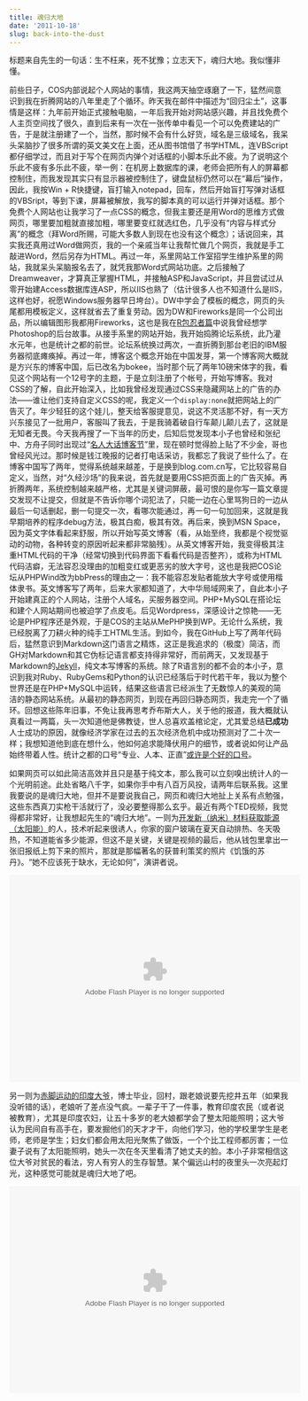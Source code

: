 ```yaml
---
title: 魂归大地
date: '2011-10-18'
slug: back-into-the-dust
---
```


标题来自先生的一句话：生不枉来，死不犹豫；立志天下，魂归大地。我似懂非懂。

前些日子，COS内部说起个人网站的事情，我这两天抽空琢磨了一下，猛然间意识到我在折腾网站的八年里走了个循环。昨天我在邮件中描述为“回归尘土”，这事情是这样：九年前开始正式接触电脑，一年后我开始对网站感兴趣，并且找免费个人主页空间找了很久，直到后来有一次在一张传单中看见一个可以免费建站的广告，于是就注册建了一个，当然，那时候不会有什么好货，域名是三级域名，我呆头呆脑抄了很多所谓的英文美文在上面，还从图书馆借了书学HTML，连VBScript都仔细学过，而且对于写个在网页内弹个对话框的小脚本乐此不疲。为了说明这个乐此不疲有多乐此不疲，举一例：在机房上数据库的课，老师会把所有人的屏幕都控制住，而我发现其实只有显示器被控制住了，键盘鼠标仍然可以在“幕后”操作，因此，我按Win + R快捷键，盲打输入notepad，回车，然后开始盲打写弹对话框的VBSript，等到下课，屏幕被解放，我写的脚本真的可以运行并弹对话框。那个免费个人网站也让我学习了一点CSS的概念，但我主要还是用Word的思维方式做网页，哪里要加粗就直接加粗，哪里要变红就选红色，几乎没有“内容与样式分离”的概念（拜Word所赐，可能大多数人到现在也没有这个概念）；话说回来，其实我还真用过Word做网页，我的一个亲戚当年让我帮忙做几个网页，我就是手工敲进Word，然后另存为HTML。再过一年，系里网站工作室招学生维护系里的网站，我就呆头呆脑报名去了，就凭我那Word式网站功底。之后接触了Dreamweaver，才算真正掌握HTML，并接触ASP和JavaScript，并且尝试过从零开始建Access数据库连ASP，所以IIS也熟了（估计很多人也不知道什么是IIS，这样也好，祝愿Windows服务器早日垮台）。DW中学会了模板的概念，网页的头尾都用模板定义，这样就省去了重复劳动。因为DW和Fireworks是同一个公司出品，所以编辑图形我都用Fireworks，这也是我在[R包忍者篇](http://cos.name/2011/05/write-r-packages-like-a-ninja/)中说我曾经想学Photoshop的后台故事。从接手系里的网站开始，我开始捣腾论坛系统，此乃灌水元年，也是统计之都的前世。论坛系统换过两次，一直折腾到那台老旧的IBM服务器彻底瘫痪掉。再过一年，博客这个概念开始在中国发芽，第一个博客网大概就是方兴东的博客中国，后已改名为bokee，当时那个玩了两年10磅宋体字的我，看见这个网站有一个12号字的主题，于是立刻注册了个帐号，开始写博客。我对CSS的了解，自此开始深入，比如我曾经发现通过CSS来隐藏网站上的广告的办法——谁让他们支持自定义CSS的呢，我定义一个`display:none`就把网站上的广告灭了。年少轻狂的这个娃儿，整天给客服提意见，说这不灵活那不好，有一天方兴东接见了一批用户，客服叫了我去，于是我骑着破自行车颠儿颠儿去了，这就是无知者无畏。今天我再搜了一下当年的历史，后知后觉发现本小子也曾经和张纪中、方舟子同时出现过“[名人大话博客节](http://www.zjol.com.cn/05qianbao/system/2006/04/25/006589310.shtml)”里，现在顿时觉得脸上贴了不少金，哥也曾经风光过。那时候是钱江晚报的记者打电话采访，我都忘了我说了些什么了。在博客中国写了两年，觉得系统越来越差，于是换到blog.com.cn写，它比较容易自定义，当然，对“久经沙场”的我来说，首先就是要用CSS把页面上的广告灭掉。再折腾两年，系统控制越来越严格，尤其是关键词屏蔽，最可恨的是你写一篇文章提交发现不让提交，但就是不告诉你哪个词犯法了，只能一边在心里骂狗日的一边从最后一句话删起，删一句提交一次，看哪次能通过，再一句一句加回来，这就是我早期培养的程序debug方法，极其白痴，极其有效。再后来，换到MSN Space，因为英文字体看起来舒服，所以开始写英文博客（看，从始至终，我都是个视觉驱动的动物，各种转变的原因听起来都非常脑残）。从英文博客开始，我变得极其注重HTML代码的干净（经常切换到代码界面下看看代码是否整齐），或称为HTML代码洁癖，无法容忍没理由的加粗变红或更恶劣的放大字号，这也是我把COS论坛从PHPWind改为bbPress的理由之一：我不能容忍发贴者能放大字号或使用楷体隶书。英文博客写了两年，后来大家都知道了，大中华局域网来了，自此本小子开始建真正的个人网站，注册个人域名，买服务器空间。PHP+MySQL在搭论坛和建个人网站期间也被迫学了点皮毛。后见Wordpress，深感设计之惊艳——无论是PHP程序还是外观，于是COS的主站从MePHP换到WP。无论什么系统，我已经脱离了刀耕火种的纯手工HTML生活。到如今，我在GitHub上写了两年代码后，猛然意识到Markdown这门语言之精炼，这正是我追求的（极度）简洁，而GH对Markdown和其它伪标记语言都支持得非常好，而前两天，又发现基于Markdown的[Jekyll](https://github.com/mojombo/jekyll/)，纯文本写博客的系统。除了R语言别的都不会的本小子，意识到我对Ruby、RubyGems和Python的认识已经落后于时代若干年，我以为整个世界还是在PHP+MySQL中运转，结果这些语言已经派生了无数惊人的美观的简洁的静态网站系统。从最初的静态网页，到现在再回归静态网页，我走完一个了循环。回想这些陈年旧事，不免让我再思考乔布斯大人，关于他的报道，我大概就认真看过一两篇，头一次知道他是佛教徒，世人总喜欢盖棺论定，尤其爱总结**已成功**人士成功的原因，就像经济学家在过去的五次经济危机中成功预测对了二十次一样；我想知道他到底在想什么，他如何追求能降伏用户的细节，或者说如何让产品始终带着人性。统计之都的口号“专业、人本、正直”[或许是个好的口号](http://cos.name/2011/05/a-letter-to-yihui-xie-and-cos/)。

如果网页可以如此简洁高效并且只是基于纯文本，那么我可以立刻嗅出统计人的一个光明前途。此处省略八千字，如果你手中有八百万风投，请两年后联系我。这里我要说的是魂归大地，但并不是要说我自己，网页和魂归大地扯上关系有点勉强，这些东西真刀实枪干活就行了，没必要整得那么玄乎。最近有两个TED视频，我觉得都非常好，让我想起先生的“魂归大地”。一则为[开发新（纳米）材料获取能源（太阳能）](http://www.ted.com/talks/justin_hall_tipping_freeing_energy_from_the_grid.html)的人，技术听起来很诱人，你家的窗户玻璃在夏天自动排热、冬天吸热，不知道能省多少能源，但这不是关键，关键是视频的最后，他从钱包里拿出一张旧报纸上剪下来的照片，那就是那幅著名的获普利策奖的照片《饥饿的苏丹》。“她不应该死于缺水，无论如何”，演讲者说。

<object width="526" height="374">
<param name="movie" value="http://video.ted.com/assets/player/swf/EmbedPlayer.swf"></param>
<param name="allowFullScreen" value="true" />
<param name="allowScriptAccess" value="always"/>
<param name="wmode" value="transparent"></param>
<param name="bgColor" value="#ffffff"></param>
<param name="flashvars" value="vu=http://video.ted.com/talk/stream/2011G/Blank/JustinHallTipping_2011G-320k.mp4&su=http://images.ted.com/images/ted/tedindex/embed-posters/JustinHallTipping_2011G-embed.jpg&vw=512&vh=288&ap=0&ti=1249&lang=&introDuration=15330&adDuration=4000&postAdDuration=830&adKeys=talk=justin_hall_tipping_freeing_energy_from_the_grid;year=2011;theme=a_greener_future;theme=tales_of_invention;theme=the_rise_of_collaboration;event=TEDGlobal+2011;tag=energy;tag=entrepreneur;tag=environment;tag=science;tag=technology;&preAdTag=tconf.ted/embed;tile=1;sz=512x288;" />
<embed src="http://video.ted.com/assets/player/swf/EmbedPlayer.swf" pluginspace="http://www.macromedia.com/go/getflashplayer" type="application/x-shockwave-flash" wmode="transparent" bgColor="#ffffff" width="526" height="374" allowFullScreen="true" allowScriptAccess="always" flashvars="vu=http://video.ted.com/talk/stream/2011G/Blank/JustinHallTipping_2011G-320k.mp4&su=http://images.ted.com/images/ted/tedindex/embed-posters/JustinHallTipping_2011G-embed.jpg&vw=512&vh=288&ap=0&ti=1249&lang=&introDuration=15330&adDuration=4000&postAdDuration=830&adKeys=talk=justin_hall_tipping_freeing_energy_from_the_grid;year=2011;theme=a_greener_future;theme=tales_of_invention;theme=the_rise_of_collaboration;event=TEDGlobal+2011;tag=energy;tag=entrepreneur;tag=environment;tag=science;tag=technology;&preAdTag=tconf.ted/embed;tile=1;sz=512x288;"></embed>
</object>

另一则为[赤脚运动的印度大爷](http://www.ted.com/talks/bunker_roy.html)，博士毕业，回村，跟老娘说要先挖井五年（如果我没听错的话），老娘听了差点没气疯。一辈子干了一件事，教育印度农民（或者说被教育），尤其是印度农妇，让五十多岁的老大娘都学会了整太阳能照明；这大爷认为民间自有高手在，要发掘他们的天才才干，向他们学习，他的学校里学生是老师，老师是学生；妇女们都会用太阳光聚焦了做饭，一个个比工程师都厉害；一位妻子说有了太阳能照明，她头一次在冬天里看清了她丈夫的脸。本小子非常相信这位大爷对贫民的看法，穷人有穷人的生存智慧。某个偏远山村的夜里头一次亮起灯光，这种感觉可能就是魂归大地了吧。

<object width="526" height="374">
<param name="movie" value="http://video.ted.com/assets/player/swf/EmbedPlayer.swf"></param>
<param name="allowFullScreen" value="true" />
<param name="allowScriptAccess" value="always"/>
<param name="wmode" value="transparent"></param>
<param name="bgColor" value="#ffffff"></param>
<param name="flashvars" value="vu=http://video.ted.com/talk/stream/2011G/Blank/BunkerRoy_2011G-320k.mp4&su=http://images.ted.com/images/ted/tedindex/embed-posters/BunkerRoy_2011G-embed.jpg&vw=512&vh=288&ap=0&ti=1248&lang=&introDuration=15330&adDuration=4000&postAdDuration=830&adKeys=talk=bunker_roy;year=2011;theme=master_storytellers;theme=not_business_as_usual;theme=the_creative_spark;theme=how_we_learn;event=TEDGlobal+2011;tag=culture;tag=development;tag=education;tag=global+issues;tag=invention;tag=women;&preAdTag=tconf.ted/embed;tile=1;sz=512x288;" />
<embed src="http://video.ted.com/assets/player/swf/EmbedPlayer.swf" pluginspace="http://www.macromedia.com/go/getflashplayer" type="application/x-shockwave-flash" wmode="transparent" bgColor="#ffffff" width="526" height="374" allowFullScreen="true" allowScriptAccess="always" flashvars="vu=http://video.ted.com/talk/stream/2011G/Blank/BunkerRoy_2011G-320k.mp4&su=http://images.ted.com/images/ted/tedindex/embed-posters/BunkerRoy_2011G-embed.jpg&vw=512&vh=288&ap=0&ti=1248&lang=&introDuration=15330&adDuration=4000&postAdDuration=830&adKeys=talk=bunker_roy;year=2011;theme=master_storytellers;theme=not_business_as_usual;theme=the_creative_spark;theme=how_we_learn;event=TEDGlobal+2011;tag=culture;tag=development;tag=education;tag=global+issues;tag=invention;tag=women;&preAdTag=tconf.ted/embed;tile=1;sz=512x288;"></embed>
</object>


